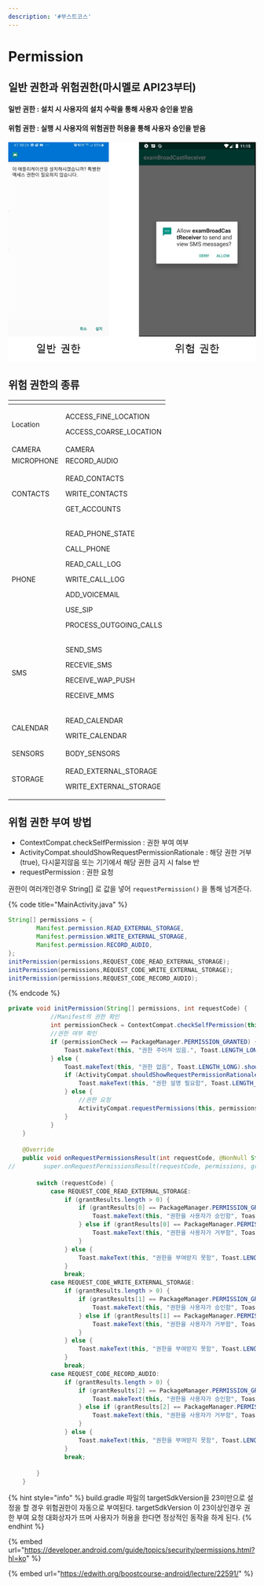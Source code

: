 ```yaml
---
description: '#부스트코스'
---
```


# Permission

## 일반 권한과 위험권한\(마시멜로 API23부터\)

#### 일반 권한 : 설치 시 사용자의 설치 수락을 통해 사용자 승인을 받음 

#### 위험 권한 : 실행 시 사용자의 위험권한 허용을 통해 사용자 승인을 받음 

![&#xC77C;&#xBC18; &#xAD8C;&#xD55C;&#xACFC; &#xC704;&#xD5D8; &#xAD8C;&#xD55C;](../.gitbook/assets/permission_normal_danger.png)

## 위험 권한의 종류 

<table>
  <thead>
    <tr>
      <th style="text-align:left"></th>
      <th style="text-align:left"></th>
    </tr>
  </thead>
  <tbody>
    <tr>
      <td style="text-align:left">Location</td>
      <td style="text-align:left">
        <p>ACCESS_FINE_LOCATION</p>
        <p>ACCESS_COARSE_LOCATION</p>
      </td>
    </tr>
    <tr>
      <td style="text-align:left">CAMERA</td>
      <td style="text-align:left">CAMERA</td>
    </tr>
    <tr>
      <td style="text-align:left">MICROPHONE</td>
      <td style="text-align:left">RECORD_AUDIO</td>
    </tr>
    <tr>
      <td style="text-align:left">CONTACTS</td>
      <td style="text-align:left">
        <p>READ_CONTACTS</p>
        <p>WRITE_CONTACTS</p>
        <p>GET_ACCOUNTS</p>
      </td>
    </tr>
    <tr>
      <td style="text-align:left">PHONE</td>
      <td style="text-align:left">
        <p>READ_PHONE_STATE</p>
        <p>CALL_PHONE</p>
        <p>READ_CALL_LOG</p>
        <p>WRITE_CALL_LOG</p>
        <p>ADD_VOICEMAIL</p>
        <p>USE_SIP</p>
        <p>PROCESS_OUTGOING_CALLS</p>
      </td>
    </tr>
    <tr>
      <td style="text-align:left">SMS</td>
      <td style="text-align:left">
        <p>SEND_SMS</p>
        <p>RECEVIE_SMS</p>
        <p>RECEIVE_WAP_PUSH</p>
        <p>RECEIVE_MMS</p>
      </td>
    </tr>
    <tr>
      <td style="text-align:left">CALENDAR</td>
      <td style="text-align:left">
        <p>READ_CALENDAR</p>
        <p>WRITE_CALENDAR</p>
      </td>
    </tr>
    <tr>
      <td style="text-align:left">SENSORS</td>
      <td style="text-align:left">BODY_SENSORS</td>
    </tr>
    <tr>
      <td style="text-align:left">STORAGE</td>
      <td style="text-align:left">
        <p>READ_EXTERNAL_STORAGE</p>
        <p>WRITE_EXTERNAL_STORAGE</p>
      </td>
    </tr>
  </tbody>
</table>

## 위험 권한 부여 방법 

* ContextCompat.checkSelfPermission : 권한 부여 여부
* ActivityCompat.shouldShowRequestPermissionRationale : 해당 권한 거부\(true\), 다시묻지않음 또는 기기에서 해당 권한 금지 시 false 반
* requestPermission : 권한 요청

권한이 여러개인경우 String\[\] 로 값을 넣어 `requestPermission()` 을 통해 넘겨준다.

{% code title="MainActivity.java" %}
```java
String[] permissions = {
        Manifest.permission.READ_EXTERNAL_STORAGE,
        Manifest.permission.WRITE_EXTERNAL_STORAGE,
        Manifest.permission.RECORD_AUDIO,
};
initPermission(permissions,REQUEST_CODE_READ_EXTERNAL_STORAGE);
initPermission(permissions,REQUEST_CODE_WRITE_EXTERNAL_STORAGE);
initPermission(permissions,REQUEST_CODE_RECORD_AUDIO);
```
{% endcode %}

```java
private void initPermission(String[] permissions, int requestCode) {
            //Manifest의 권한 확인
            int permissionCheck = ContextCompat.checkSelfPermission(this, permissions[requestCode-1] );
            //권한 여부 확인
            if (permissionCheck == PackageManager.PERMISSION_GRANTED) {
                Toast.makeText(this, "권한 주어져 있음.", Toast.LENGTH_LONG).show();
            } else {
                Toast.makeText(this, "권한 없음", Toast.LENGTH_LONG).show();
                if (ActivityCompat.shouldShowRequestPermissionRationale(this, permissions[requestCode-1])) {
                    Toast.makeText(this, "권한 설명 필요함", Toast.LENGTH_LONG).show();
                } else {
                    //권한 요청
                    ActivityCompat.requestPermissions(this, permissions, requestCode);
                }
            }
    }

    @Override
    public void onRequestPermissionsResult(int requestCode, @NonNull String[] permissions, @NonNull int[] grantResults) {
//        super.onRequestPermissionsResult(requestCode, permissions, grantResults);

        switch (requestCode) {
            case REQUEST_CODE_READ_EXTERNAL_STORAGE:
                if (grantResults.length > 0) {
                    if (grantResults[0] == PackageManager.PERMISSION_GRANTED) {
                        Toast.makeText(this, "권한을 사용자가 승인함", Toast.LENGTH_LONG).show();
                    } else if (grantResults[0] == PackageManager.PERMISSION_DENIED) {
                        Toast.makeText(this, "권한을 사용자가 거부함", Toast.LENGTH_LONG).show();
                    }
                } else {
                    Toast.makeText(this, "권한을 부여받지 못함", Toast.LENGTH_LONG).show();
                }
                break;
            case REQUEST_CODE_WRITE_EXTERNAL_STORAGE:
                if (grantResults.length > 0) {
                    if (grantResults[1] == PackageManager.PERMISSION_GRANTED) {
                        Toast.makeText(this, "권한을 사용자가 승인함", Toast.LENGTH_LONG).show();
                    } else if (grantResults[1] == PackageManager.PERMISSION_DENIED) {
                        Toast.makeText(this, "권한을 사용자가 거부함", Toast.LENGTH_LONG).show();
                    }
                } else {
                    Toast.makeText(this, "권한을 부여받지 못함", Toast.LENGTH_LONG).show();
                }
                break;
            case REQUEST_CODE_RECORD_AUDIO:
                if (grantResults.length > 0) {
                    if (grantResults[2] == PackageManager.PERMISSION_GRANTED) {
                        Toast.makeText(this, "권한을 사용자가 승인함", Toast.LENGTH_LONG).show();
                    } else if (grantResults[2] == PackageManager.PERMISSION_DENIED) {
                        Toast.makeText(this, "권한을 사용자가 거부함", Toast.LENGTH_LONG).show();
                    }
                } else {
                    Toast.makeText(this, "권한을 부여받지 못함", Toast.LENGTH_LONG).show();
                }
                break;

        }
    }

```

{% hint style="info" %}
build.gradle 파일의 targetSdkVersion을 23미만으로 설정을 할 경우 위험권한이 자동으로 부여된다. targetSdkVersion 이 23이상인경우 권한 부여 요청 대화상자가 뜨며 사용자가 허용을 한다면 정상적인 동작을 하게 된다. 
{% endhint %}

{% embed url="https://developer.android.com/guide/topics/security/permissions.html?hl=ko" %}



{% embed url="https://edwith.org/boostcourse-android/lecture/22591/" %}




